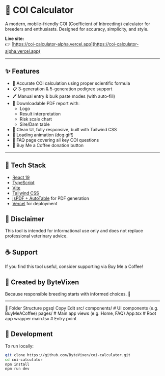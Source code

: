 # 🧬 COI Calculator

A modern, mobile-friendly COI (Coefficient of Inbreeding) calculator for breeders and enthusiasts. Designed for accuracy, simplicity, and style.

**Live site:**  
👉 [https://coi-calculator-alpha.vercel.app](https://coi-calculator-alpha.vercel.app)

---

## ✨ Features

- 🧬 Accurate COI calculation using proper scientific formula
- 📋 3-generation & 5-generation pedigree support
- 🖊 Manual entry & bulk paste modes (with auto-fill)
- 📄 Downloadable PDF report with:
  - Logo
  - Result interpretation
  - Risk scale chart
  - Sire/Dam table
- 🎨 Clean UI, fully responsive, built with Tailwind CSS
- 🐾 Loading animation (dog gif!)
- 🧠 FAQ page covering all key COI questions
- 💸 Buy Me a Coffee donation button

---

## 🧰 Tech Stack

- [React 19](https://react.dev/)
- [TypeScript](https://www.typescriptlang.org/)
- [Vite](https://vitejs.dev/)
- [Tailwind CSS](https://tailwindcss.com/)
- [jsPDF + AutoTable](https://github.com/parallax/jsPDF) for PDF generation
- [Vercel](https://vercel.com/) for deployment

 ## 🐶 Disclaimer
This tool is intended for informational use only and does not replace professional veterinary advice.

## ☕ Support
If you find this tool useful, consider supporting via Buy Me a Coffee!

## 🦊 Created by ByteVixen
Because responsible breeding starts with informed choices. 💚

---

📁 Folder Structure
pgsql
Copy
Edit
src/
  components/   # UI components (e.g. BuyMeACoffee)
  pages/        # Main app views (e.g. Home, FAQ)
  App.tsx       # Root app wrapper
  main.tsx      # Entry point

## 🧪 Development

To run locally:

```bash
git clone https://github.com/ByteVixen/coi-calculator.git
cd coi-calculator
npm install
npm run dev
